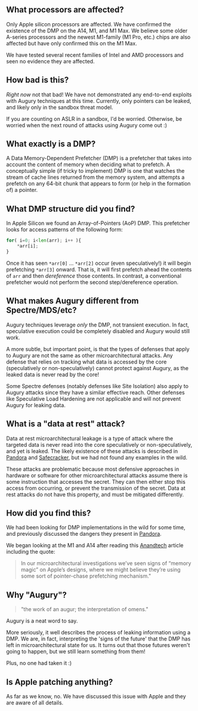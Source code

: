 ## What processors are affected?

Only Apple silicon processors are affected. We have confirmed the
existence of the DMP on the A14, M1, and M1 Max. We believe some older A-series
processors and the newest M1-family (M1 Pro, etc.) chips are also
affected but have only confirmed this on the M1 Max.

We have tested several recent families of Intel and AMD processors and
seen no evidence they are affected.

## How bad is this?

_Right now_ not that bad! We have not demonstrated any end-to-end
exploits with Augury techniques at this time. Currently, only pointers
can be leaked, and likely only in the sandbox threat model.

If you are counting on ASLR in a sandbox, I'd be worried. Otherwise,
be worried when the next round of attacks using Augury come out :)

## What exactly is a DMP?

A Data Memory-Dependent Prefetcher (DMP) is a prefetcher that takes
into account the content of memory when deciding what to prefetch. A
conceptually simple (if tricky to implement) DMP is one that watches
the stream of cache lines returned from the memory system, and
attempts a prefetch on any 64-bit chunk that appears to form (or help in
the formation of) a pointer.

## What DMP structure did you find?

In Apple Silicon we found an Array-of-Pointers (AoP) DMP. This
prefetcher looks for access patterns of the following form:

```python
for( i=0; i<len(arr); i++ ){
    *arr[i];
}
```

Once it has seen `*arr[0]` ... `*arr[2]` occur (even speculatively!)
it will begin prefetching `*arr[3]` onward.
That is, it will first prefetch ahead the contents of `arr` and then
_dereference_ those contents.  In contrast, a conventional prefetcher would not
perform the second step/dereference operation.

## What makes Augury different from Spectre/MDS/etc?

Augury techniques leverage _only_ the DMP, not transient execution. In
fact, speculative execution could be completely disabled and Augury
would still work.

A more subtle, but important point, is that the types of defenses that
apply to Augury are not the same as other microarchitectural
attacks. Any defense that relies on tracking what data is accessed by
the core (speculatively or non-speculatively) cannot protect against
Augury, as the leaked data is never read by the core!

Some Spectre defenses (notably defenses like Site Isolation) also
apply to Augury attacks since they have a similar effective
reach. Other defenses like Speculative Load Hardening are not
applicable and will not prevent Augury for leaking data.

## What is a "data at rest" attack?

Data at rest microarchitectural leakage is a type of attack where the
targeted data is never read into the core speculatively or
non-speculatively, and yet is leaked. The likely existence of these attacks is
described in
[Pandora](https://homes.cs.washington.edu/~dkohlbre/papers/pandora_isca2021.pdf)
and [Safecracker](https://dl.acm.org/doi/abs/10.1145/3373376.3378453), but we
had not found any examples in the wild.

These attacks are problematic because most defensive approaches in
hardware or software for other microarchitectural attacks assume there
is some instruction that accesses the secret. They can then either
stop this access from occurring, or prevent the transmission of the
secret. Data at rest attacks do not have this property, and must be
mitigated differently.

## How did you find this?

We had been looking for DMP implementations in the wild for some time,
and previously discussed the dangers they present in
[Pandora](https://homes.cs.washington.edu/~dkohlbre/papers/pandora_isca2021.pdf).

We began looking at the M1 and A14 after reading this
[Anandtech](https://www.anandtech.com/show/16226/apple-silicon-m1-a14-deep-dive/3)
article including the quote:

> In our microarchitectural investigations we’ve seen signs of “memory
> magic” on Apple’s designs, where we might believe they’re using some
> sort of pointer-chase prefetching mechanism."

## Why "Augury"?

> "the work of an augur; the interpretation of omens."

Augury is a neat word to say.

More seriously, it well describes the process of leaking information
using a DMP. We are, in fact, interpreting the 'signs of the future'
that the DMP has left in microarchitectural state for us. It turns out
that those futures weren't going to happen, but we still learn
something from them!

Plus, no one had taken it :)

## Is Apple patching anything?

As far as we know, no.
We have discussed this issue with Apple and they are aware of all details.
